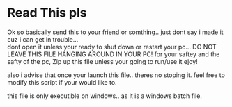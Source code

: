 # Read This pls
Ok so basically send this to your friend or somthing.. just dont say i made it cuz i can get in trouble...  
dont open it unless your ready to shut down or restart your pc...
DO NOT LEAVE THIS FILE HANGING AROUND IN YOUR PC! for your saftey and the safty of the pc, Zip up this file unless your going to run/use it
ejoy!

also i advise that once your launch this file.. theres no stoping it. 
feel free to modify this script if your would like to.

this file is only executible on windows.. as it is a windows batch file.
